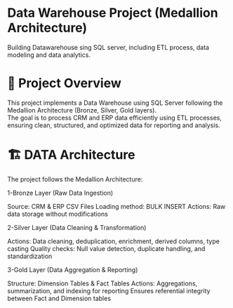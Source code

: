 # Data Warehouse Project (Medallion Architecture)
Building Datawarehouse sing SQL server, including ETL process, data modeling and data analytics.


# 📌 Project Overview

This project implements a Data Warehouse using SQL Server following the Medallion Architecture (Bronze, Silver, Gold layers).  
The goal is to process CRM and ERP data efficiently using ETL processes, ensuring clean, structured, and optimized data for reporting and analysis.

# 🏗️ DATA Architecture

The project follows the Medallion Architecture:

1-Bronze Layer (Raw Data Ingestion)

Source: CRM & ERP CSV Files
Loading method: BULK INSERT
Actions: Raw data storage without modifications

2-Silver Layer (Data Cleaning & Transformation)

Actions: Data cleaning, deduplication, enrichment, derived columns, type casting
Quality checks: Null value detection, duplicate handling, and standardization

3-Gold Layer (Data Aggregation & Reporting)

Structure: Dimension Tables & Fact Tables
Actions: Aggregations, summarization, and indexing for reporting
Ensures referential integrity between Fact and Dimension tables
